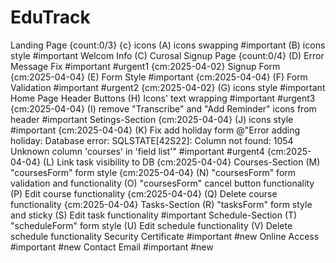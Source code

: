 # EduTrack

Landing Page {count:0/3} {c}
    icons
        (A) icons swapping #important
        (B) icons style #important
    Welcom Info
        (C) Curosal
Signup Page {count:0/4}
    (D) Error Message Fix #important #urgent1 {cm:2025-04-02}
    Signup Form {cm:2025-04-04}
        (E) Form Style #important {cm:2025-04-04}
        (F) Form Validation #important #urgent2 {cm:2025-04-02}
    (G) icons style #important
Home Page
    Header Buttons
        (H) Icons' text wrapping #important #urgent3 {cm:2025-04-04}
        (I) remove "Transcribe" and "Add Reminder" icons from header #important
    Setings-Section {cm:2025-04-04}
        (J) icons style #important {cm:2025-04-04}
        (K) Fix add holiday form @"Error adding holiday: Database error: SQLSTATE[42S22]: Column not found: 1054 Unknown column 'courses' in 'field list'" #important #urgent4 {cm:2025-04-04}
        (L) Link task visibility to DB {cm:2025-04-04}
    Courses-Section
        (M) "coursesForm" form style {cm:2025-04-04}
        (N) "coursesForm" form validation and functionality
        (O) "coursesForm" cancel button functionality
        (P) Edit course functionality {cm:2025-04-04}
        (Q) Delete course functionality {cm:2025-04-04}
    Tasks-Section
        (R) "tasksForm" form style and sticky
        (S) Edit task functionality #important
    Schedule-Section
        (T) "scheduleForm" form style
        (U) Edit schedule functionality
        (V) Delete schedule functionality
Security Certificate #important #new
Online Access #important #new
Contact Email #important #new
